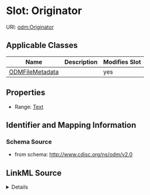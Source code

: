 # Slot: Originator

URI: [odm:Originator](http://www.cdisc.org/ns/odm/v2.0/Originator)



<!-- no inheritance hierarchy -->




## Applicable Classes

| Name | Description | Modifies Slot |
| --- | --- | --- |
[ODMFileMetadata](ODMFileMetadata.md) |  |  yes  |







## Properties

* Range: [Text](Text.md)





## Identifier and Mapping Information







### Schema Source


* from schema: http://www.cdisc.org/ns/odm/v2.0




## LinkML Source

<details>
```yaml
name: Originator
from_schema: http://www.cdisc.org/ns/odm/v2.0
rank: 1000
alias: Originator
domain_of:
- ODMFileMetadata
range: text

```
</details>